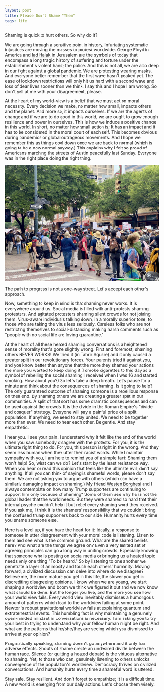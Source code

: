```yaml
---
layout: post
title: Please Don't Shame "Them"
tags: life 
---
```


Shaming is quick to hurt others. So why do it?

We are going through a sensitive point in history. Infuriating systematic injustices are moving the masses to protest worldwide. George Floyd in America and [Iad Halak](https://www.theguardian.com/world/2020/jun/01/palestinian-lives-matter-israeli-police-killing-of-autistic-man-draws-us-comparison) in Jerusalem are the symbols of today that encompass a long tragic history of suffering and torture under the establishment's violent hand; the police. And this is not all, we are also deep in our fight against a global pandemic. We are protesting wearing masks. And everyone better remember that the first wave hasn't peaked yet. The ease of lockdown restrictions will only hit us hard with a second wave and loss of dear lives sooner than we think. I say this and I hope I am wrong. So don't yell at me with your disagreement, please. 

At the heart of my world-view is a belief that we must act on moral necessity. Every decision we make, no matter how small, impacts others and the planet. And more so, it impacts ourselves. If we are the agents of change and if we are to do good in this world, we are ought to grow enough resilience and power in ourselves. This is how we induce a positive change in this world. In short, no matter how small action is; It has an impact and it has to be considered in the moral court of each self. This becomes obvious during pandemics or global outrageous movements. And I hope we remember this as things cool down once we are back to normal (which is going to be a new normal anyway.) This explains why I felt so proud of Americans marching the streets of Austin peacefully last Sunday. Everyone was in the right place doing the right thing.

<img src="/images/2020georgefloyd.jpg" width="700">

The path to progress is not a one-way street. Let's accept each other's approach.

Now, something to keep in mind is that shaming never works. It is everywhere around us. Social media is filled with anti-protests shaming protesters. And agitated protesters shaming silent crowds for not joining them. Virus-aware individuals talking down, in a morally superior tone, to those who are taking the virus less seriously. Careless folks who are not restricting themselves to social-distancing making harsh comments such as "people with no social life are loving quarantine."

At the heart of all these heated shaming conversations is a heightened sense of morality that's gone slightly wrong. First and foremost, shaming others NEVER WORKS! We tried it (in Tahrir Square) and it only caused a greater split in our revolutionary forces. Your parents tried it against you, and you know better than anyone that the more they shamed your actions the more you wanted to keep doing it (I smoke cigarettes to this day as a symbol of rebelling the social shaming I received when I was 16 and started smoking. How about you?) So let's take a deep breath. Let's pause for a minute and think about the consequences of shaming. Is it going to help? The only guaranteed outcome of shaming someone is a rebellious response on their end. By shaming others we are creating a greater split in our communities. A split of that sort has some dramatic consequences and can be used against the crowds. It is the divide in the Roman Empire's "divide and conquer" strategy. Everyone will pay a painful price of a split population. If anything, we need to stay united. We need to be together more than ever. We need to hear each other. Be gentle. And stay empathetic.

I hear you. I see your pain. I understand why it felt like the end of the world when you saw somebody disagree with the protests. For you, it is the ultimate right thing to do. For you, this person is right in the wrong. And they seem less human when they utter their racist words. While I maintain sympathy with you, I am here to remind you of a simple fact: Shaming them won't help! So, what can we do? Let's start by the least resistance way. When you hear or read this opinion that feels like the ultimate evil, don't say anything. If all you can think of saying is shameful words, please don't say them. We are not asking you to argue with others (which can have a similarly damaging impact on shaming.) My friend [Westen Borghesi](https://www.westenborghesi.com/about) and I always contemplate on how many Trump supporters are continuing to support him only because of shaming? Some of them see why he is not the global leader that the world needs. But they were shamed so hard that their internal psyche couldn't help it but rebel every shaming word they received. If you ask me, I think it is the shamers' responsibility that we couldn't bring the confused trump supporters back to our side. Humanity hurts every time you shame someone else.

Here is a level up, if you have the heart for it: Ideally, a response to someone in utter disagreement with your moral code is listening. Listen to them and see what is the common ground. What are the shared beliefs here? And what are the things we agree on? Even a very limited set of agreeing principles can go a long way in uniting crowds. Especially knowing that someone who is posting on social media or bringing up a heated topic needs only one thing "To be heard." So by listening to one another we penetrate a layer of animosity and touch each others' humanity. Moving forward, a civilized discussion can delve into where do we disagree? Believe me, the more mature you get in this life, the slower you get in discrediting disagreeing opinions. I know when we are young, we start shaping a worldview and boom we think we figured it out and we now know what should be done. But the longer you live, and the more you see how your world view fails. Every world view inevitably dismisses a humongous amount of patterns which lead to the worldview failing at some point. Newton's robust gravitational worldview fails at explaining quantum and extraterrestrial events. This humbling fact is why maintaining a genuinely open-minded mindset in conversations is necessary. I am asking you to try your best in trying to understand why your fellow human might be right. And what are the patterns that he/she/they are seeing which you dismissed to arrive at your opinion?

Pragmatically speaking, shaming doesn't go anywhere and it only has adverse effects. Shouts of shame create an undesired divide between the human race. Silence (or quitting a heated debate) is the virtuous alternative to shaming. Yet, to those who can, genuinely listening to others unlocks convergence of the population's worldview. Democracy thrives on civilized conversations.  And humanity hurts every time a shameful word is uttered.

Stay safe. Stay resilient. And don't forget to empathize; It is a difficult time. A new world is emerging from our daily actions. Let's choose them wisely.
